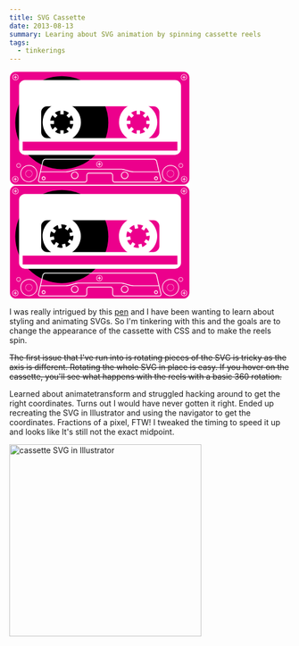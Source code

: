 ```yaml
---
title: SVG Cassette
date: 2013-08-13
summary: Learing about SVG animation by spinning cassette reels
tags:
  - tinkerings
---
```


<!--?xml version="1.0" encoding="utf-8"?-->
<svg version="1.1" id="Layer_1" xmlns="http://www.w3.org/2000/svg" xmlns:xlink="http://www.w3.org/1999/xlink" x="0px" y="0px" width="323.752px" height="203.977px" viewBox="0 0 323.752 203.977" enable-background="new 0 0 323.752 203.977" xml:space="preserve">
<g>
<path fill="#EC008C" d="M323.209,192.654c0,5.953-4.826,10.777-10.779,10.777H11.32c-5.951,0-10.779-4.824-10.779-10.777V11.322
c0-5.954,4.828-10.778,10.779-10.778H312.43c5.953,0,10.779,4.824,10.779,10.778V192.654z"></path>
<circle cx="93.974" cy="92.074" r="83.382"></circle>
<path fill="#FFFFFF" d="M312.43,0H11.32C5.068,0,0,5.068,0,11.322v181.332c0,6.251,5.068,11.319,11.32,11.322H312.43
c6.254-0.003,11.322-5.071,11.322-11.322V11.322C323.752,5.068,318.684,0,312.43,0z M322.666,192.654
c0,2.828-1.145,5.382-2.998,7.235c-1.855,1.855-4.41,2.998-7.238,2.998H11.32c-2.826,0-5.383-1.143-7.236-2.998
c-1.854-1.854-2.998-4.407-2.998-7.235V11.322c0-2.829,1.145-5.385,2.998-7.238s4.41-2.998,7.236-2.998H312.43
c2.828,0,5.383,1.145,7.238,2.998c1.854,1.854,2.998,4.409,2.998,7.238V192.654z M35.035,168.122c-8.4,0-15.209,6.812-15.209,15.21
c0,8.402,6.809,15.211,15.209,15.211s15.209-6.809,15.211-15.211C50.244,174.934,43.436,168.122,35.035,168.122z M45.023,193.32
c-2.559,2.556-6.086,4.136-9.988,4.136c-3.9,0-7.428-1.58-9.986-4.136c-2.555-2.558-4.135-6.084-4.135-9.988
c0-3.9,1.58-7.427,4.135-9.985c2.559-2.558,6.086-4.138,9.986-4.138c3.902,0,7.43,1.58,9.988,4.138
c2.557,2.559,4.137,6.085,4.137,9.985C49.16,187.236,47.58,190.763,45.023,193.32z M35.035,176.949
c-3.525,0-6.385,2.857-6.385,6.383c0,3.526,2.859,6.386,6.385,6.386c3.527,0,6.385-2.859,6.385-6.386
C41.42,179.807,38.562,176.949,35.035,176.949z M39.229,187.525c-1.074,1.073-2.555,1.735-4.193,1.735
c-1.637,0-3.117-0.662-4.191-1.735c-1.072-1.073-1.736-2.554-1.736-4.193c0-1.636,0.664-3.118,1.736-4.191
c1.074-1.073,2.555-1.736,4.191-1.736c1.639,0,3.119,0.663,4.193,1.736c1.072,1.073,1.736,2.556,1.736,4.191
C40.965,184.972,40.301,186.452,39.229,187.525z M16.566,164.638c-2.225,0-4.029,1.806-4.029,4.029
c0,2.225,1.805,4.029,4.029,4.029c2.227,0,4.029-1.805,4.029-4.029C20.596,166.443,18.793,164.638,16.566,164.638z M18.84,170.94
c-0.584,0.582-1.385,0.939-2.273,0.939s-1.689-0.357-2.273-0.939c-0.58-0.585-0.939-1.385-0.939-2.273s0.359-1.688,0.939-2.273
c0.584-0.582,1.385-0.939,2.273-0.939s1.689,0.357,2.273,0.939c0.582,0.585,0.941,1.385,0.941,2.273S19.422,170.355,18.84,170.94z
M10.682,187.723c-3.023,0-5.477,2.454-5.477,5.478c0,3.027,2.453,5.479,5.477,5.479c3.025,0,5.479-2.451,5.479-5.479
C16.16,190.177,13.707,187.723,10.682,187.723z M13.98,196.498c-0.846,0.845-2.01,1.365-3.299,1.365s-2.451-0.521-3.297-1.365
c-0.844-0.844-1.365-2.009-1.365-3.298c0-1.288,0.521-2.451,1.365-3.297c0.846-0.843,2.008-1.365,3.297-1.365
s2.453,0.522,3.299,1.365c0.844,0.846,1.363,2.009,1.365,3.297C15.344,194.489,14.824,195.654,13.98,196.498z M161.325,171.874
c3.025,0,5.477-2.454,5.477-5.478c0-3.027-2.452-5.479-5.477-5.479c-3.026,0-5.479,2.451-5.479,5.479
C155.846,169.42,158.299,171.874,161.325,171.874z M158.027,163.098c0.846-0.845,2.008-1.364,3.297-1.364
c1.289,0,2.451,0.52,3.296,1.364s1.365,2.01,1.365,3.299c0,1.288-0.52,2.45-1.365,3.297c-0.846,0.843-2.007,1.365-3.296,1.365
c-1.29,0-2.452-0.522-3.297-1.365c-0.846-0.847-1.365-2.009-1.365-3.297C156.662,165.107,157.182,163.942,158.027,163.098z
M10.953,16.16c3.027,0,5.479-2.451,5.479-5.479c0-3.024-2.451-5.478-5.479-5.478c-3.023,0-5.477,2.453-5.477,5.478
C5.477,13.709,7.93,16.16,10.953,16.16z M7.658,7.386C8.502,6.542,9.664,6.02,10.953,6.02s2.453,0.522,3.297,1.366
c0.846,0.845,1.367,2.007,1.367,3.296s-0.521,2.451-1.367,3.298c-0.844,0.845-2.008,1.365-3.297,1.367
c-1.289-0.002-2.451-0.522-3.295-1.367c-0.846-0.847-1.367-2.009-1.367-3.298S6.812,8.23,7.658,7.386z M288.895,168.122
c-8.398,0-15.209,6.812-15.209,15.21c0,8.402,6.811,15.211,15.209,15.211c8.402,0,15.211-6.809,15.211-15.211
C304.105,174.934,297.297,168.122,288.895,168.122z M298.883,193.32c-2.557,2.556-6.086,4.136-9.988,4.136
c-3.9,0-7.428-1.58-9.984-4.136c-2.557-2.558-4.139-6.084-4.139-9.988c0-3.9,1.582-7.427,4.139-9.985
c2.557-2.558,6.084-4.138,9.984-4.138c3.902,0,7.432,1.58,9.988,4.138c2.557,2.559,4.137,6.085,4.137,9.985
C303.02,187.236,301.439,190.763,298.883,193.32z M288.895,176.949c-3.525,0-6.383,2.857-6.383,6.383
c0,3.526,2.857,6.386,6.383,6.386c3.527,0,6.385-2.859,6.387-6.386C295.279,179.807,292.422,176.949,288.895,176.949z
M293.088,187.525c-1.074,1.073-2.555,1.735-4.193,1.735c-1.637,0-3.117-0.662-4.189-1.735c-1.074-1.073-1.738-2.554-1.738-4.193
c0-1.636,0.664-3.118,1.738-4.191c1.072-1.073,2.553-1.736,4.189-1.736c1.639,0,3.119,0.663,4.193,1.736
c1.072,1.073,1.736,2.556,1.736,4.191C294.824,184.972,294.16,186.452,293.088,187.525z M311.395,168.667
c-0.002-2.224-1.805-4.029-4.029-4.029s-4.029,1.806-4.029,4.029c0,2.225,1.805,4.029,4.029,4.029S311.393,170.892,311.395,168.667
z M307.365,171.88c-0.889,0-1.691-0.357-2.273-0.939c-0.582-0.585-0.941-1.385-0.941-2.273s0.359-1.688,0.941-2.273
c0.582-0.582,1.385-0.939,2.273-0.939s1.689,0.357,2.271,0.939c0.584,0.585,0.941,1.385,0.941,2.273s-0.357,1.688-0.941,2.273
C309.055,171.522,308.254,171.88,307.365,171.88z M313.25,187.723c-3.025,0-5.477,2.454-5.477,5.478
c0,3.027,2.451,5.479,5.477,5.479s5.477-2.451,5.477-5.479C318.727,190.177,316.275,187.723,313.25,187.723z M316.547,196.498
c-0.846,0.845-2.008,1.365-3.297,1.365s-2.451-0.521-3.297-1.365c-0.846-0.844-1.365-2.009-1.365-3.298
c0-1.288,0.52-2.451,1.365-3.297c0.846-0.843,2.008-1.365,3.297-1.365s2.451,0.522,3.297,1.365
c0.844,0.846,1.365,2.009,1.365,3.297C317.912,194.489,317.391,195.654,316.547,196.498z M312.979,16.16
c3.025,0,5.479-2.451,5.479-5.479c0-3.024-2.453-5.478-5.479-5.478s-5.477,2.453-5.479,5.478
C307.502,13.709,309.953,16.16,312.979,16.16z M309.682,7.386c0.846-0.844,2.008-1.366,3.297-1.366s2.451,0.522,3.297,1.366
c0.846,0.845,1.365,2.007,1.365,3.296s-0.52,2.451-1.365,3.298c-0.846,0.845-2.008,1.365-3.297,1.367
c-1.289-0.002-2.451-0.522-3.297-1.367c-0.844-0.847-1.367-2.009-1.367-3.298S308.838,8.23,309.682,7.386z M117.242,179.674
c-3.672,0-6.646,2.976-6.646,6.646c0,3.672,2.975,6.647,6.646,6.647c3.67,0,6.646-2.976,6.646-6.647
C123.889,182.649,120.912,179.674,117.242,179.674z M120.992,190.071c-0.961,0.961-2.283,1.552-3.75,1.554
c-1.467-0.002-2.789-0.593-3.75-1.554c-0.963-0.962-1.553-2.284-1.553-3.751s0.59-2.788,1.553-3.748
c0.961-0.963,2.283-1.555,3.75-1.555s2.789,0.592,3.75,1.555c0.961,0.96,1.551,2.281,1.551,3.748S121.953,189.109,120.992,190.071z
M206.738,179.674c-3.672,0-6.647,2.976-6.647,6.646c0,3.672,2.976,6.647,6.647,6.647c3.671,0,6.646-2.976,6.646-6.647
C213.385,182.649,210.409,179.674,206.738,179.674z M210.488,190.071c-0.962,0.961-2.283,1.552-3.75,1.554
c-1.467-0.002-2.789-0.593-3.75-1.554c-0.961-0.962-1.553-2.284-1.553-3.751s0.592-2.788,1.553-3.748
c0.961-0.963,2.283-1.555,3.75-1.555s2.788,0.592,3.75,1.555c0.961,0.96,1.553,2.281,1.553,3.748S211.449,189.109,210.488,190.071z
M264.666,161.129c-0.283-1.207-1.023-2.261-1.982-3.022c-0.961-0.762-2.154-1.247-3.391-1.247H64.688
c-1.238,0-2.432,0.485-3.391,1.247c-0.961,0.762-1.701,1.815-1.982,3.022l-7.768,33.512c-0.076,0.331-0.113,0.655-0.113,0.974
c-0.002,1.004,0.383,1.924,1.057,2.573c0.674,0.655,1.625,1.028,2.693,1.028h79.756c1.244,0,2.379-0.511,3.195-1.328
c0.816-0.818,1.328-1.949,1.326-3.193v-8.327c0.002-0.873,0.355-1.665,0.936-2.242c0.578-0.578,1.369-0.934,2.242-0.934h38.702
c0.873,0,1.665,0.355,2.243,0.934c0.578,0.577,0.936,1.369,0.936,2.242v8.327c0,1.244,0.51,2.375,1.327,3.193
c0.815,0.817,1.949,1.328,3.193,1.328h79.759c1.066,0,2.016-0.373,2.689-1.028c0.678-0.649,1.061-1.569,1.059-2.573
c0-0.318-0.037-0.643-0.113-0.974L264.666,161.129z M60.625,161.434c0.195-0.857,0.756-1.681,1.506-2.275
c0.752-0.598,1.68-0.958,2.557-0.956h194.605c0.877-0.002,1.805,0.358,2.555,0.956c0.752,0.595,1.311,1.418,1.508,2.275
l4.166,17.967h-44.529c-1.01,0.003-2.367-0.118-3.709-0.309c-1.342-0.194-2.68-0.46-3.648-0.745l-8.363-2.453
c-1.064-0.311-2.441-0.584-3.834-0.784c-1.394-0.2-2.791-0.324-3.899-0.324h-75.097c-1.109,0-2.506,0.124-3.9,0.324
c-1.391,0.2-2.768,0.474-3.832,0.784l-8.365,2.453c-0.967,0.285-2.305,0.551-3.646,0.745c-1.342,0.19-2.701,0.312-3.709,0.309
H56.459L60.625,161.434z M270.555,197.224c-0.408,0.393-0.996,0.646-1.756,0.648H189.04c-0.874-0.002-1.665-0.356-2.243-0.936
c-0.579-0.578-0.934-1.369-0.936-2.242v-8.327c0.002-1.244-0.508-2.378-1.326-3.193c-0.816-0.817-1.951-1.329-3.194-1.329h-38.702
c-1.242,0-2.377,0.512-3.195,1.329c-0.816,0.815-1.328,1.949-1.326,3.193v8.327c-0.002,0.873-0.355,1.664-0.934,2.242
c-0.58,0.579-1.371,0.934-2.244,0.936H55.184c-0.762-0.002-1.35-0.256-1.758-0.648c-0.406-0.396-0.646-0.94-0.648-1.609
c0-0.211,0.025-0.436,0.078-0.669l3.291-14.2h44.842c1.109,0,2.508-0.124,3.9-0.324c1.391-0.2,2.77-0.474,3.832-0.785l8.365-2.451
c0.969-0.284,2.305-0.551,3.646-0.744s2.701-0.313,3.709-0.312h75.097c1.009-0.002,2.366,0.118,3.708,0.312
c1.343,0.193,2.68,0.46,3.646,0.744l8.365,2.451c1.063,0.312,2.441,0.585,3.834,0.785s2.791,0.324,3.9,0.324h44.84l3.291,14.2
c0.055,0.233,0.08,0.458,0.08,0.669C271.201,196.283,270.961,196.828,270.555,197.224z M262.912,188.365
c-1.873,0-3.387,1.516-3.387,3.387s1.514,3.389,3.387,3.389s3.389-1.518,3.389-3.389S264.785,188.365,262.912,188.365z
M264.357,193.198c-0.373,0.371-0.879,0.599-1.445,0.599s-1.072-0.228-1.445-0.599c-0.371-0.371-0.598-0.878-0.598-1.446
c0-0.565,0.227-1.071,0.598-1.445c0.373-0.37,0.879-0.598,1.445-0.598s1.072,0.228,1.445,0.598c0.371,0.374,0.6,0.88,0.6,1.445
C264.957,192.32,264.729,192.827,264.357,193.198z M61.383,188.365c-1.873,0-3.389,1.516-3.389,3.387s1.516,3.389,3.389,3.389
c1.871,0,3.387-1.518,3.387-3.389S63.254,188.365,61.383,188.365z M62.828,193.198c-0.373,0.371-0.881,0.599-1.445,0.599
c-0.568,0-1.074-0.228-1.447-0.599c-0.371-0.371-0.598-0.878-0.598-1.446c0-0.565,0.227-1.071,0.598-1.445
c0.373-0.37,0.879-0.598,1.447-0.598c0.564,0,1.072,0.228,1.445,0.598c0.371,0.374,0.598,0.88,0.598,1.445
C63.426,192.32,63.199,192.827,62.828,193.198z M13.225,192.667h-2.006v-2.009c0-0.295-0.24-0.533-0.537-0.533
c-0.295,0-0.535,0.238-0.535,0.533v2.009H8.141c-0.297,0-0.537,0.238-0.537,0.533c0,0.298,0.24,0.536,0.537,0.536h2.006v2.007
c0,0.297,0.24,0.535,0.535,0.535c0.297,0,0.537-0.238,0.537-0.535v-2.007h2.006c0.295,0,0.535-0.238,0.535-0.536
C13.76,192.905,13.52,192.667,13.225,192.667z M158.783,166.932h2.006v2.006c0,0.297,0.241,0.536,0.536,0.536
s0.535-0.239,0.535-0.536v-2.006h2.006c0.296,0,0.536-0.24,0.536-0.535c0-0.296-0.24-0.537-0.536-0.537h-2.006v-2.006
c0-0.296-0.24-0.535-0.535-0.535s-0.536,0.239-0.536,0.535v2.006h-2.006c-0.297,0-0.537,0.241-0.537,0.537
C158.246,166.691,158.486,166.932,158.783,166.932z M8.41,11.218h2.008v2.006c0,0.296,0.24,0.536,0.535,0.536
s0.535-0.24,0.535-0.536v-2.006h2.008c0.297,0,0.535-0.24,0.535-0.536c0-0.295-0.238-0.535-0.535-0.535h-2.008V8.14
c0-0.296-0.24-0.535-0.535-0.535s-0.535,0.239-0.535,0.535v2.007H8.41c-0.295,0-0.535,0.24-0.535,0.535
C7.875,10.978,8.115,11.218,8.41,11.218z M315.793,192.667h-2.008v-2.009c0-0.295-0.24-0.533-0.535-0.533
c-0.297,0-0.535,0.238-0.535,0.533v2.009h-2.008c-0.295,0-0.535,0.238-0.535,0.533c0,0.298,0.24,0.536,0.535,0.536h2.008v2.007
c0,0.297,0.238,0.535,0.535,0.535c0.295,0,0.535-0.238,0.535-0.535v-2.007h2.008c0.295,0,0.533-0.238,0.533-0.536
C316.326,192.905,316.088,192.667,315.793,192.667z M310.434,11.218h2.008v2.006c0,0.296,0.24,0.536,0.537,0.536
c0.295,0,0.535-0.24,0.535-0.536v-2.006h2.008c0.295,0,0.535-0.24,0.535-0.536c0-0.295-0.24-0.535-0.535-0.535h-2.008V8.14
c0-0.296-0.24-0.535-0.535-0.535c-0.297,0-0.537,0.239-0.537,0.535v2.007h-2.008c-0.293,0-0.533,0.24-0.533,0.535
C309.9,10.978,310.141,11.218,310.434,11.218z"></path>
<path fill="#FFFFFF" d="M296.949,15.753H28.16c-5.953,0-10.777,4.827-10.777,10.778v112.345c0,5.952,4.824,10.779,10.777,10.779
h268.789c5.953,0,10.777-4.827,10.777-10.779V26.531C307.727,20.58,302.902,15.753,296.949,15.753z M268.889,108.999
c0,5.951-4.826,10.777-10.779,10.777H67.814c-5.953,0-10.777-4.826-10.777-10.777v-35.48c0-5.953,4.824-10.777,10.777-10.777
h190.295c5.953,0,10.779,4.824,10.779,10.777V108.999z"></path>
<path fill="#FFFFFF" d="M93.975,56.947c-18.949,0-34.312,15.362-34.312,34.312c0,18.952,15.363,34.313,34.312,34.313
c18.951,0,34.312-15.361,34.312-34.313C128.287,72.31,112.926,56.947,93.975,56.947z M114.633,94.517
c-0.533,3.418-1.893,6.558-3.871,9.214l-4.199-4.198l-4.223,4.225l4.211,4.214c-2.656,2-5.801,3.38-9.227,3.931v-6.066H91.35v6.167
c-3.525-0.44-6.775-1.759-9.529-3.729l4.516-4.516l-4.227-4.225l-4.605,4.607c-2.146-2.74-3.627-6.027-4.188-9.623h6.715v-5.973
h-6.789c0.477-3.672,1.898-7.043,4.023-9.86l4.844,4.845l4.225-4.226l-4.832-4.833c2.82-2.098,6.188-3.495,9.848-3.955v6.711h5.975
v-6.609c3.557,0.573,6.812,2.045,9.531,4.174l-4.516,4.513l4.225,4.226l4.424-4.423c1.953,2.729,3.266,5.947,3.717,9.438h-6.064
v5.973H114.633z"></path>
<path fill="#FFFFFF" d="M230.863,56.947c-18.951,0-34.312,15.362-34.313,34.312c0,18.952,15.362,34.313,34.313,34.313
c18.949,0,34.312-15.361,34.312-34.313C265.176,72.31,249.812,56.947,230.863,56.947z M251.521,94.517
c-0.535,3.418-1.895,6.558-3.869,9.214l-4.199-4.198l-4.227,4.225l4.211,4.214c-2.654,2-5.801,3.38-9.227,3.931v-6.066h-5.973
v6.167c-3.527-0.44-6.775-1.759-9.529-3.729l4.514-4.516l-4.225-4.225l-4.606,4.607c-2.147-2.74-3.626-6.027-4.188-9.623h6.717
v-5.973h-6.789c0.476-3.672,1.898-7.043,4.021-9.86l4.846,4.845l4.225-4.226l-4.832-4.833c2.818-2.098,6.188-3.495,9.848-3.955
v6.711h5.973v-6.609c3.561,0.573,6.812,2.045,9.533,4.174l-4.516,4.513l4.225,4.226l4.424-4.423
c1.953,2.729,3.266,5.947,3.719,9.438h-6.064v5.973H251.521z"></path>
<rect x="23.797" y="126.184" fill="#EC008C" width="277.432" height="15.888"></rect>
</g>
</svg>
<!--?xml version="1.0" encoding="utf-8"?-->
<svg version="1.1" id="Layer_1" xmlns="http://www.w3.org/2000/svg" xmlns:xlink="http://www.w3.org/1999/xlink" x="0px" y="0px" width="323.752px" height="203.977px" viewBox="0 0 323.752 203.977" enable-background="new 0 0 323.752 203.977" xml:space="preserve">
<g>
<path fill="#EC008C" d="M323.209,192.654c0,5.953-4.826,10.777-10.779,10.777H11.32c-5.951,0-10.779-4.824-10.779-10.777V11.322
c0-5.954,4.828-10.778,10.779-10.778H312.43c5.953,0,10.779,4.824,10.779,10.778V192.654z"></path>
<circle cx="93.974" cy="92.074" r="83.382"></circle>
<path fill="#FFFFFF" d="M312.43,0H11.32C5.068,0,0,5.068,0,11.322v181.332c0,6.251,5.068,11.319,11.32,11.322H312.43
c6.254-0.003,11.322-5.071,11.322-11.322V11.322C323.752,5.068,318.684,0,312.43,0z M322.666,192.654
c0,2.828-1.145,5.382-2.998,7.235c-1.855,1.855-4.41,2.998-7.238,2.998H11.32c-2.826,0-5.383-1.143-7.236-2.998
c-1.854-1.854-2.998-4.407-2.998-7.235V11.322c0-2.829,1.145-5.385,2.998-7.238s4.41-2.998,7.236-2.998H312.43
c2.828,0,5.383,1.145,7.238,2.998c1.854,1.854,2.998,4.409,2.998,7.238V192.654z M35.035,168.122c-8.4,0-15.209,6.812-15.209,15.21
c0,8.402,6.809,15.211,15.209,15.211s15.209-6.809,15.211-15.211C50.244,174.934,43.436,168.122,35.035,168.122z M45.023,193.32
c-2.559,2.556-6.086,4.136-9.988,4.136c-3.9,0-7.428-1.58-9.986-4.136c-2.555-2.558-4.135-6.084-4.135-9.988
c0-3.9,1.58-7.427,4.135-9.985c2.559-2.558,6.086-4.138,9.986-4.138c3.902,0,7.43,1.58,9.988,4.138
c2.557,2.559,4.137,6.085,4.137,9.985C49.16,187.236,47.58,190.763,45.023,193.32z M35.035,176.949
c-3.525,0-6.385,2.857-6.385,6.383c0,3.526,2.859,6.386,6.385,6.386c3.527,0,6.385-2.859,6.385-6.386
C41.42,179.807,38.562,176.949,35.035,176.949z M39.229,187.525c-1.074,1.073-2.555,1.735-4.193,1.735
c-1.637,0-3.117-0.662-4.191-1.735c-1.072-1.073-1.736-2.554-1.736-4.193c0-1.636,0.664-3.118,1.736-4.191
c1.074-1.073,2.555-1.736,4.191-1.736c1.639,0,3.119,0.663,4.193,1.736c1.072,1.073,1.736,2.556,1.736,4.191
C40.965,184.972,40.301,186.452,39.229,187.525z M16.566,164.638c-2.225,0-4.029,1.806-4.029,4.029
c0,2.225,1.805,4.029,4.029,4.029c2.227,0,4.029-1.805,4.029-4.029C20.596,166.443,18.793,164.638,16.566,164.638z M18.84,170.94
c-0.584,0.582-1.385,0.939-2.273,0.939s-1.689-0.357-2.273-0.939c-0.58-0.585-0.939-1.385-0.939-2.273s0.359-1.688,0.939-2.273
c0.584-0.582,1.385-0.939,2.273-0.939s1.689,0.357,2.273,0.939c0.582,0.585,0.941,1.385,0.941,2.273S19.422,170.355,18.84,170.94z
M10.682,187.723c-3.023,0-5.477,2.454-5.477,5.478c0,3.027,2.453,5.479,5.477,5.479c3.025,0,5.479-2.451,5.479-5.479
C16.16,190.177,13.707,187.723,10.682,187.723z M13.98,196.498c-0.846,0.845-2.01,1.365-3.299,1.365s-2.451-0.521-3.297-1.365
c-0.844-0.844-1.365-2.009-1.365-3.298c0-1.288,0.521-2.451,1.365-3.297c0.846-0.843,2.008-1.365,3.297-1.365
s2.453,0.522,3.299,1.365c0.844,0.846,1.363,2.009,1.365,3.297C15.344,194.489,14.824,195.654,13.98,196.498z M161.325,171.874
c3.025,0,5.477-2.454,5.477-5.478c0-3.027-2.452-5.479-5.477-5.479c-3.026,0-5.479,2.451-5.479,5.479
C155.846,169.42,158.299,171.874,161.325,171.874z M158.027,163.098c0.846-0.845,2.008-1.364,3.297-1.364
c1.289,0,2.451,0.52,3.296,1.364s1.365,2.01,1.365,3.299c0,1.288-0.52,2.45-1.365,3.297c-0.846,0.843-2.007,1.365-3.296,1.365
c-1.29,0-2.452-0.522-3.297-1.365c-0.846-0.847-1.365-2.009-1.365-3.297C156.662,165.107,157.182,163.942,158.027,163.098z
M10.953,16.16c3.027,0,5.479-2.451,5.479-5.479c0-3.024-2.451-5.478-5.479-5.478c-3.023,0-5.477,2.453-5.477,5.478
C5.477,13.709,7.93,16.16,10.953,16.16z M7.658,7.386C8.502,6.542,9.664,6.02,10.953,6.02s2.453,0.522,3.297,1.366
c0.846,0.845,1.367,2.007,1.367,3.296s-0.521,2.451-1.367,3.298c-0.844,0.845-2.008,1.365-3.297,1.367
c-1.289-0.002-2.451-0.522-3.295-1.367c-0.846-0.847-1.367-2.009-1.367-3.298S6.812,8.23,7.658,7.386z M288.895,168.122
c-8.398,0-15.209,6.812-15.209,15.21c0,8.402,6.811,15.211,15.209,15.211c8.402,0,15.211-6.809,15.211-15.211
C304.105,174.934,297.297,168.122,288.895,168.122z M298.883,193.32c-2.557,2.556-6.086,4.136-9.988,4.136
c-3.9,0-7.428-1.58-9.984-4.136c-2.557-2.558-4.139-6.084-4.139-9.988c0-3.9,1.582-7.427,4.139-9.985
c2.557-2.558,6.084-4.138,9.984-4.138c3.902,0,7.432,1.58,9.988,4.138c2.557,2.559,4.137,6.085,4.137,9.985
C303.02,187.236,301.439,190.763,298.883,193.32z M288.895,176.949c-3.525,0-6.383,2.857-6.383,6.383
c0,3.526,2.857,6.386,6.383,6.386c3.527,0,6.385-2.859,6.387-6.386C295.279,179.807,292.422,176.949,288.895,176.949z
M293.088,187.525c-1.074,1.073-2.555,1.735-4.193,1.735c-1.637,0-3.117-0.662-4.189-1.735c-1.074-1.073-1.738-2.554-1.738-4.193
c0-1.636,0.664-3.118,1.738-4.191c1.072-1.073,2.553-1.736,4.189-1.736c1.639,0,3.119,0.663,4.193,1.736
c1.072,1.073,1.736,2.556,1.736,4.191C294.824,184.972,294.16,186.452,293.088,187.525z M311.395,168.667
c-0.002-2.224-1.805-4.029-4.029-4.029s-4.029,1.806-4.029,4.029c0,2.225,1.805,4.029,4.029,4.029S311.393,170.892,311.395,168.667
z M307.365,171.88c-0.889,0-1.691-0.357-2.273-0.939c-0.582-0.585-0.941-1.385-0.941-2.273s0.359-1.688,0.941-2.273
c0.582-0.582,1.385-0.939,2.273-0.939s1.689,0.357,2.271,0.939c0.584,0.585,0.941,1.385,0.941,2.273s-0.357,1.688-0.941,2.273
C309.055,171.522,308.254,171.88,307.365,171.88z M313.25,187.723c-3.025,0-5.477,2.454-5.477,5.478
c0,3.027,2.451,5.479,5.477,5.479s5.477-2.451,5.477-5.479C318.727,190.177,316.275,187.723,313.25,187.723z M316.547,196.498
c-0.846,0.845-2.008,1.365-3.297,1.365s-2.451-0.521-3.297-1.365c-0.846-0.844-1.365-2.009-1.365-3.298
c0-1.288,0.52-2.451,1.365-3.297c0.846-0.843,2.008-1.365,3.297-1.365s2.451,0.522,3.297,1.365
c0.844,0.846,1.365,2.009,1.365,3.297C317.912,194.489,317.391,195.654,316.547,196.498z M312.979,16.16
c3.025,0,5.479-2.451,5.479-5.479c0-3.024-2.453-5.478-5.479-5.478s-5.477,2.453-5.479,5.478
C307.502,13.709,309.953,16.16,312.979,16.16z M309.682,7.386c0.846-0.844,2.008-1.366,3.297-1.366s2.451,0.522,3.297,1.366
c0.846,0.845,1.365,2.007,1.365,3.296s-0.52,2.451-1.365,3.298c-0.846,0.845-2.008,1.365-3.297,1.367
c-1.289-0.002-2.451-0.522-3.297-1.367c-0.844-0.847-1.367-2.009-1.367-3.298S308.838,8.23,309.682,7.386z M117.242,179.674
c-3.672,0-6.646,2.976-6.646,6.646c0,3.672,2.975,6.647,6.646,6.647c3.67,0,6.646-2.976,6.646-6.647
C123.889,182.649,120.912,179.674,117.242,179.674z M120.992,190.071c-0.961,0.961-2.283,1.552-3.75,1.554
c-1.467-0.002-2.789-0.593-3.75-1.554c-0.963-0.962-1.553-2.284-1.553-3.751s0.59-2.788,1.553-3.748
c0.961-0.963,2.283-1.555,3.75-1.555s2.789,0.592,3.75,1.555c0.961,0.96,1.551,2.281,1.551,3.748S121.953,189.109,120.992,190.071z
M206.738,179.674c-3.672,0-6.647,2.976-6.647,6.646c0,3.672,2.976,6.647,6.647,6.647c3.671,0,6.646-2.976,6.646-6.647
C213.385,182.649,210.409,179.674,206.738,179.674z M210.488,190.071c-0.962,0.961-2.283,1.552-3.75,1.554
c-1.467-0.002-2.789-0.593-3.75-1.554c-0.961-0.962-1.553-2.284-1.553-3.751s0.592-2.788,1.553-3.748
c0.961-0.963,2.283-1.555,3.75-1.555s2.788,0.592,3.75,1.555c0.961,0.96,1.553,2.281,1.553,3.748S211.449,189.109,210.488,190.071z
M264.666,161.129c-0.283-1.207-1.023-2.261-1.982-3.022c-0.961-0.762-2.154-1.247-3.391-1.247H64.688
c-1.238,0-2.432,0.485-3.391,1.247c-0.961,0.762-1.701,1.815-1.982,3.022l-7.768,33.512c-0.076,0.331-0.113,0.655-0.113,0.974
c-0.002,1.004,0.383,1.924,1.057,2.573c0.674,0.655,1.625,1.028,2.693,1.028h79.756c1.244,0,2.379-0.511,3.195-1.328
c0.816-0.818,1.328-1.949,1.326-3.193v-8.327c0.002-0.873,0.355-1.665,0.936-2.242c0.578-0.578,1.369-0.934,2.242-0.934h38.702
c0.873,0,1.665,0.355,2.243,0.934c0.578,0.577,0.936,1.369,0.936,2.242v8.327c0,1.244,0.51,2.375,1.327,3.193
c0.815,0.817,1.949,1.328,3.193,1.328h79.759c1.066,0,2.016-0.373,2.689-1.028c0.678-0.649,1.061-1.569,1.059-2.573
c0-0.318-0.037-0.643-0.113-0.974L264.666,161.129z M60.625,161.434c0.195-0.857,0.756-1.681,1.506-2.275
c0.752-0.598,1.68-0.958,2.557-0.956h194.605c0.877-0.002,1.805,0.358,2.555,0.956c0.752,0.595,1.311,1.418,1.508,2.275
l4.166,17.967h-44.529c-1.01,0.003-2.367-0.118-3.709-0.309c-1.342-0.194-2.68-0.46-3.648-0.745l-8.363-2.453
c-1.064-0.311-2.441-0.584-3.834-0.784c-1.394-0.2-2.791-0.324-3.899-0.324h-75.097c-1.109,0-2.506,0.124-3.9,0.324
c-1.391,0.2-2.768,0.474-3.832,0.784l-8.365,2.453c-0.967,0.285-2.305,0.551-3.646,0.745c-1.342,0.19-2.701,0.312-3.709,0.309
H56.459L60.625,161.434z M270.555,197.224c-0.408,0.393-0.996,0.646-1.756,0.648H189.04c-0.874-0.002-1.665-0.356-2.243-0.936
c-0.579-0.578-0.934-1.369-0.936-2.242v-8.327c0.002-1.244-0.508-2.378-1.326-3.193c-0.816-0.817-1.951-1.329-3.194-1.329h-38.702
c-1.242,0-2.377,0.512-3.195,1.329c-0.816,0.815-1.328,1.949-1.326,3.193v8.327c-0.002,0.873-0.355,1.664-0.934,2.242
c-0.58,0.579-1.371,0.934-2.244,0.936H55.184c-0.762-0.002-1.35-0.256-1.758-0.648c-0.406-0.396-0.646-0.94-0.648-1.609
c0-0.211,0.025-0.436,0.078-0.669l3.291-14.2h44.842c1.109,0,2.508-0.124,3.9-0.324c1.391-0.2,2.77-0.474,3.832-0.785l8.365-2.451
c0.969-0.284,2.305-0.551,3.646-0.744s2.701-0.313,3.709-0.312h75.097c1.009-0.002,2.366,0.118,3.708,0.312
c1.343,0.193,2.68,0.46,3.646,0.744l8.365,2.451c1.063,0.312,2.441,0.585,3.834,0.785s2.791,0.324,3.9,0.324h44.84l3.291,14.2
c0.055,0.233,0.08,0.458,0.08,0.669C271.201,196.283,270.961,196.828,270.555,197.224z M262.912,188.365
c-1.873,0-3.387,1.516-3.387,3.387s1.514,3.389,3.387,3.389s3.389-1.518,3.389-3.389S264.785,188.365,262.912,188.365z
M264.357,193.198c-0.373,0.371-0.879,0.599-1.445,0.599s-1.072-0.228-1.445-0.599c-0.371-0.371-0.598-0.878-0.598-1.446
c0-0.565,0.227-1.071,0.598-1.445c0.373-0.37,0.879-0.598,1.445-0.598s1.072,0.228,1.445,0.598c0.371,0.374,0.6,0.88,0.6,1.445
C264.957,192.32,264.729,192.827,264.357,193.198z M61.383,188.365c-1.873,0-3.389,1.516-3.389,3.387s1.516,3.389,3.389,3.389
c1.871,0,3.387-1.518,3.387-3.389S63.254,188.365,61.383,188.365z M62.828,193.198c-0.373,0.371-0.881,0.599-1.445,0.599
c-0.568,0-1.074-0.228-1.447-0.599c-0.371-0.371-0.598-0.878-0.598-1.446c0-0.565,0.227-1.071,0.598-1.445
c0.373-0.37,0.879-0.598,1.447-0.598c0.564,0,1.072,0.228,1.445,0.598c0.371,0.374,0.598,0.88,0.598,1.445
C63.426,192.32,63.199,192.827,62.828,193.198z M13.225,192.667h-2.006v-2.009c0-0.295-0.24-0.533-0.537-0.533
c-0.295,0-0.535,0.238-0.535,0.533v2.009H8.141c-0.297,0-0.537,0.238-0.537,0.533c0,0.298,0.24,0.536,0.537,0.536h2.006v2.007
c0,0.297,0.24,0.535,0.535,0.535c0.297,0,0.537-0.238,0.537-0.535v-2.007h2.006c0.295,0,0.535-0.238,0.535-0.536
C13.76,192.905,13.52,192.667,13.225,192.667z M158.783,166.932h2.006v2.006c0,0.297,0.241,0.536,0.536,0.536
s0.535-0.239,0.535-0.536v-2.006h2.006c0.296,0,0.536-0.24,0.536-0.535c0-0.296-0.24-0.537-0.536-0.537h-2.006v-2.006
c0-0.296-0.24-0.535-0.535-0.535s-0.536,0.239-0.536,0.535v2.006h-2.006c-0.297,0-0.537,0.241-0.537,0.537
C158.246,166.691,158.486,166.932,158.783,166.932z M8.41,11.218h2.008v2.006c0,0.296,0.24,0.536,0.535,0.536
s0.535-0.24,0.535-0.536v-2.006h2.008c0.297,0,0.535-0.24,0.535-0.536c0-0.295-0.238-0.535-0.535-0.535h-2.008V8.14
c0-0.296-0.24-0.535-0.535-0.535s-0.535,0.239-0.535,0.535v2.007H8.41c-0.295,0-0.535,0.24-0.535,0.535
C7.875,10.978,8.115,11.218,8.41,11.218z M315.793,192.667h-2.008v-2.009c0-0.295-0.24-0.533-0.535-0.533
c-0.297,0-0.535,0.238-0.535,0.533v2.009h-2.008c-0.295,0-0.535,0.238-0.535,0.533c0,0.298,0.24,0.536,0.535,0.536h2.008v2.007
c0,0.297,0.238,0.535,0.535,0.535c0.295,0,0.535-0.238,0.535-0.535v-2.007h2.008c0.295,0,0.533-0.238,0.533-0.536
C316.326,192.905,316.088,192.667,315.793,192.667z M310.434,11.218h2.008v2.006c0,0.296,0.24,0.536,0.537,0.536
c0.295,0,0.535-0.24,0.535-0.536v-2.006h2.008c0.295,0,0.535-0.24,0.535-0.536c0-0.295-0.24-0.535-0.535-0.535h-2.008V8.14
c0-0.296-0.24-0.535-0.535-0.535c-0.297,0-0.537,0.239-0.537,0.535v2.007h-2.008c-0.293,0-0.533,0.24-0.533,0.535
C309.9,10.978,310.141,11.218,310.434,11.218z"></path>
<path fill="#FFFFFF" d="M296.949,15.753H28.16c-5.953,0-10.777,4.827-10.777,10.778v112.345c0,5.952,4.824,10.779,10.777,10.779
h268.789c5.953,0,10.777-4.827,10.777-10.779V26.531C307.727,20.58,302.902,15.753,296.949,15.753z M268.889,108.999
c0,5.951-4.826,10.777-10.779,10.777H67.814c-5.953,0-10.777-4.826-10.777-10.777v-35.48c0-5.953,4.824-10.777,10.777-10.777
h190.295c5.953,0,10.779,4.824,10.779,10.777V108.999z"></path>
<path class="reel-left" fill="#FFFFFF" d="M93.975,56.947c-18.949,0-34.312,15.362-34.312,34.312c0,18.952,15.363,34.313,34.312,34.313
c18.951,0,34.312-15.361,34.312-34.313C128.287,72.31,112.926,56.947,93.975,56.947z M114.633,94.517
c-0.533,3.418-1.893,6.558-3.871,9.214l-4.199-4.198l-4.223,4.225l4.211,4.214c-2.656,2-5.801,3.38-9.227,3.931v-6.066H91.35v6.167
c-3.525-0.44-6.775-1.759-9.529-3.729l4.516-4.516l-4.227-4.225l-4.605,4.607c-2.146-2.74-3.627-6.027-4.188-9.623h6.715v-5.973
h-6.789c0.477-3.672,1.898-7.043,4.023-9.86l4.844,4.845l4.225-4.226l-4.832-4.833c2.82-2.098,6.188-3.495,9.848-3.955v6.711h5.975
v-6.609c3.557,0.573,6.812,2.045,9.531,4.174l-4.516,4.513l4.225,4.226l4.424-4.423c1.953,2.729,3.266,5.947,3.717,9.438h-6.064
v5.973H114.633z" transform="rotate(-248.138 93.97 92.07)">
<animateTransform attributeName="transform" attributeType="XML" type="rotate" from="0, 93.97, 92.07" to="-360, 93.97, 92.07" begin="0s" dur="1.5s" repeatCount="indefinite"></animateTransform>
</path>
<path class="reel-left" fill="#FFFFFF" d="M230.863,56.947c-18.951,0-34.312,15.362-34.313,34.312c0,18.952,15.362,34.313,34.313,34.313
c18.949,0,34.312-15.361,34.312-34.313C265.176,72.31,249.812,56.947,230.863,56.947z M251.521,94.517
c-0.535,3.418-1.895,6.558-3.869,9.214l-4.199-4.198l-4.227,4.225l4.211,4.214c-2.654,2-5.801,3.38-9.227,3.931v-6.066h-5.973
v6.167c-3.527-0.44-6.775-1.759-9.529-3.729l4.514-4.516l-4.225-4.225l-4.606,4.607c-2.147-2.74-3.626-6.027-4.188-9.623h6.717
v-5.973h-6.789c0.476-3.672,1.898-7.043,4.021-9.86l4.846,4.845l4.225-4.226l-4.832-4.833c2.818-2.098,6.188-3.495,9.848-3.955
v6.711h5.973v-6.609c3.561,0.573,6.812,2.045,9.533,4.174l-4.516,4.513l4.225,4.226l4.424-4.423
c1.953,2.729,3.266,5.947,3.719,9.438h-6.064v5.973H251.521z" transform="rotate(-248.138 231.064 92.07)">
<animateTransform attributeName="transform" attributeType="XML" type="rotate" from="0, 231.064, 92.07" to="-360, 231.064, 92.07" begin="0s" dur="1.5s" repeatCount="indefinite"></animateTransform>
</path>
<rect x="23.797" y="126.184" fill="#EC008C" width="277.432" height="15.888">
</rect></g>
</svg>
<div class="explanation">
<p>
I was really intrigued by this
<a href="http://codepen.io/noahblon/pen/lxukH">pen</a>
and I have been wanting to learn about styling and animating SVGs. So I'm tinkering with this and the goals are to change the appearance of the cassette with CSS and to make the reels spin.
</p>
<p>
<strike>
The first issue that I've run into is rotating pieces of the SVG is tricky as the axis is different. Rotating the whole SVG in place is easy. If you hover on the cassette, you'll see what happens with the reels with a basic 360 rotation.
</strike>
</p>
<p>
Learned about animatetransform and struggled hacking around to get the right coordinates. Turns out I would have never gotten it right. Ended up recreating the SVG in Illustrator and using the navigator to get the coordinates. Fractions of a pixel, FTW! I tweaked the timing to speed it up and looks like It's still not the exact midpoint.
</p>
<img alt="cassette SVG in Illustrator" src="/tinkerings/svg-cassette/cassette-screenshot.png" width="344">
</div>
